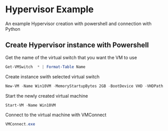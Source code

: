 # Hypervisor Example
An example Hypervisor creation with powershell and connection with Python

## Create Hypervisor instance with Powershell

Get the name of the virtual switch that you want the VM to use

```powershell
Get-VMSwitch  * | Format-Table Name
```

Create instance swith selected virtual switch

```powershell
New-VM -Name Win10VM -MemoryStartupBytes 2GB -BootDevice VHD -VHDPath .\VMs\Win10.vhdx -Path .\VMData -Generation 2 -Switch ExternalSwitch
```

Start the newly created virtual machine

```powershell
Start-VM -Name Win10VM
```

Connect to the virtual machine with VMConnect

```powershell
VMConnect.exe
```
